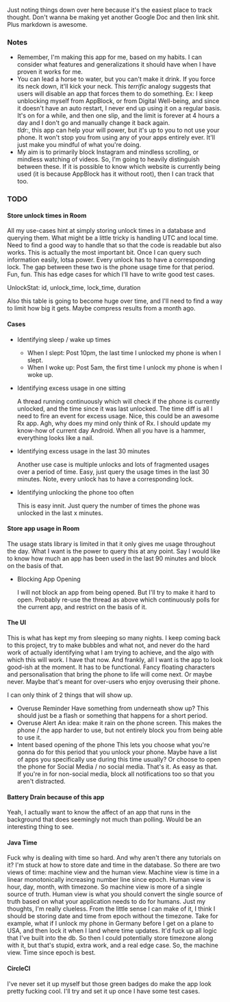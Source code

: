 Just noting things down over here because it's the easiest place to track thought. Don't wanna be
making yet another Google Doc and then link shit. Plus markdown is awesome.

### Notes

- Remember, I'm making this app for me, based on my habits. I can consider what features and
generalizations it should have when I have proven it works for me.
- You can lead a horse to water, but you can't make it drink. If you force its neck down, it'll kick
 your neck.
 This _terrific_ analogy suggests that users will disable an app that forces them to do something. 
 Ex: I keep unblocking myself from AppBlock, or from Digital Well-being, and since it doesn't have 
 an auto restart, I never end up using it on a regular basis. It's on for a while, and then one slip,
 and the limit is forever at 4 hours a day and I don't go and manually change it back again.  
 *tldr:*, this app can help your will power, but it's up to you to not use your phone. It won't 
 stop you from using any of your apps entirely ever. It'll just make you mindful of what you're 
 doing.
- My aim is to primarily block Instagram and mindless scrolling, or mindless watching of videos. 
So, I'm going to heavily distinguish between these. If it is possible to know which website is 
currently being used (it is because AppBlock has it without root), then I can track that too. 

### TODO 

#### Store unlock times in Room

All my use-cases hint at simply storing unlock times in a database and querying them. What might be
a little tricky is handling UTC and local time. Need to find a good way to handle that so that
the code is readable but also works.
This is actually the most important bit. Once I can query such information easily, lotsa power.
Every unlock has to have a corresponding lock. The gap between these two is the phone usage time 
for that period. Fun, fun. This has edge cases for which I'll have to write good test cases. 

UnlockStat: id, unlock_time, lock_time, duration

Also this table is going to become huge over time, and I'll need to find a way to limit how big it 
gets. Maybe compress results from a month ago. 

#### Cases

- Identifying sleep / wake up times

    - When I slept: Post 10pm, the last time I unlocked my phone is when I slept.
    - When I woke up: Post 5am, the first time I unlock my phone is when I woke up.
    
- Identifying excess usage in one sitting

    A thread running continuously which will check if the phone is currently unlocked, and the time
    since it was last unlocked. The time diff is all I need to fire an event for excess usage.
    Nice, this could be an awesome Rx app. Agh, why does my mind only think of Rx. I should update 
    my know-how of current day Android. When all you have is a hammer, everything looks like a nail.

- Identifying excess usage in the last 30 minutes

    Another use case is multiple unlocks and lots of fragmented usages over a period of time. Easy,
    just query the usage times in the last 30 minutes. Note, every unlock has to have a corresponding 
    lock.

- Identifying unlocking the phone too often

    This is easy innit. Just query the number of times the phone was unlocked in the last x minutes.
    
#### Store app usage in Room

The usage stats library is limited in that it only gives me usage throughout the day. What I want
is the power to query this at any point. Say I would like to know how much an app has been used 
in the last 90 minutes and block on the basis of that.

- Blocking App Opening

    I will not block an app from being opened. But I'll try to make it hard to open.
    Probably re-use the thread as above which continuously polls for the current app, and restrict on
    the basis of it.
    
#### The UI

This is what has kept my from sleeping so many nights. I keep coming back to this project, try to make
bubbles and what not, and never do the hard work of actually identifying what I am trying to achieve, 
and the algo with which this will work. I have that now. And frankly, all I want is the app to look
good-ish at the moment. It has to be functional. Fancy floating characters and personalisation that 
bring the phone to life will come next. Or maybe never. Maybe that's meant for over-users who enjoy
overusing their phone.

I can only think of 2 things that will show up.

- Overuse Reminder
    Have something from underneath show up? This should just be a flash or something that happens 
    for a short period.
- Overuse Alert
    An idea: make it rain on the phone screen. This makes the phone / the app harder to use, but not
    entirely block you from being able to use it.
- Intent based opening of the phone
    This lets you choose what you're gonna do for this period that you unlock your phone. 
    Maybe have a list of apps you specifically use during this time usually? 
    Or choose to open the phone for Social Media / no social media. That's it. As easy as that. 
    If you're in for non-social media, block all notifications too so that you aren't distracted.      
    
#### Battery Drain because of this app

Yeah, I actually want to know the affect of an app that runs in the background that does seemingly 
not much than polling. Would be an interesting thing to see.


#### Java Time

Fuck why is dealing with time so hard. And why aren't there any tutorials on it? I'm stuck at how 
to store date and time in the database. So there are two views of time: machine view and the human
view. Machine view is time in a linear monotonically increasing number line since epoch. 
Human view is hour, day, month, with timezone. 
So machine view is more of a single source of truth. 
Human view is what you should convert the single source of truth based on what your application needs
to do for humans. Just my thoughts, I'm really clueless.
From the little sense I can make of it, I think I should be storing date and time from epoch without
the timezone. Take for example, what if I unlock my phone in Germany before I get on a plane to USA,
and then lock it when I land where time updates. It'd fuck up all logic that I've built into the db.
So then I could potentially store timezone along with it, but that's stupid, extra work, and a real
edge case. 
So, the machine view. Time since epoch is best.


#### CircleCI

I've never set it up myself but those green badges do make the app look pretty fucking cool. I'll
try and set it up once I have some test cases.